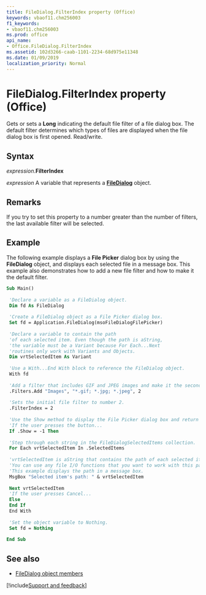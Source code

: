 ```yaml
---
title: FileDialog.FilterIndex property (Office)
keywords: vbaof11.chm256003
f1_keywords:
- vbaof11.chm256003
ms.prod: office
api_name:
- Office.FileDialog.FilterIndex
ms.assetid: 102d3266-caab-1101-2234-68d975e11348
ms.date: 01/09/2019
localization_priority: Normal
---
```



# FileDialog.FilterIndex property (Office)

Gets or sets a **Long** indicating the default file filter of a file dialog box. The default filter determines which types of files are displayed when the file dialog box is first opened. Read/write.


## Syntax

_expression_.**FilterIndex**

_expression_ A variable that represents a **[FileDialog](Office.FileDialog.md)** object.


## Remarks

If you try to set this property to a number greater than the number of filters, the last available filter will be selected.


## Example

The following example displays a **File Picker** dialog box by using the **FileDialog** object, and displays each selected file in a message box. This example also demonstrates how to add a new file filter and how to make it the default filter.


```vb
Sub Main() 
 
 'Declare a variable as a FileDialog object. 
 Dim fd As FileDialog 
 
 'Create a FileDialog object as a File Picker dialog box. 
 Set fd = Application.FileDialog(msoFileDialogFilePicker) 
 
 'Declare a variable to contain the path 
 'of each selected item. Even though the path is aString, 
 'the variable must be a Variant because For Each...Next 
 'routines only work with Variants and Objects. 
 Dim vrtSelectedItem As Variant 
 
 'Use a With...End With block to reference the FileDialog object. 
 With fd 
 
 'Add a filter that includes GIF and JPEG images and make it the second item in the list. 
 .Filters.Add "Images", "*.gif; *.jpg; *.jpeg", 2 
 
 'Sets the initial file filter to number 2. 
 .FilterIndex = 2 
 
 'Use the Show method to display the File Picker dialog box and return the user's action. 
 'If the user presses the button... 
 If .Show = -1 Then 
 
 'Step through each string in the FileDialogSelectedItems collection. 
 For Each vrtSelectedItem In .SelectedItems 
 
 'vrtSelectedItem is aString that contains the path of each selected item. 
 'You can use any file I/O functions that you want to work with this path. 
 'This example displays the path in a message box. 
 MsgBox "Selected item's path: " & vrtSelectedItem 
 
 Next vrtSelectedItem 
 'If the user presses Cancel... 
 Else 
 End If 
 End With 
 
 'Set the object variable to Nothing. 
 Set fd = Nothing 
 
End Sub
```


## See also

- [FileDialog object members](overview/library-reference/filedialog-members-office.md)

[!include[Support and feedback](~/includes/feedback-boilerplate.md)]
